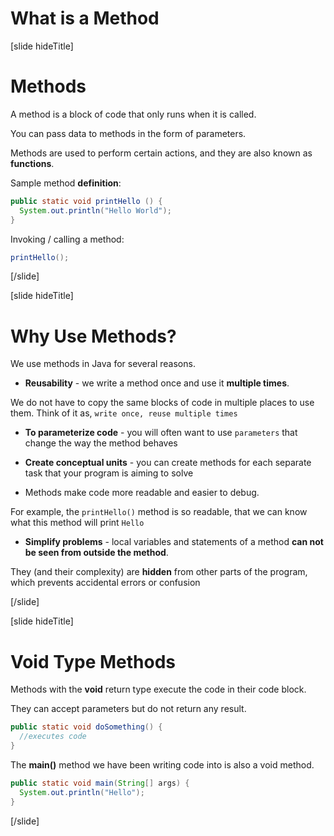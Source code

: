 # What is a Method

[slide hideTitle]
# Methods

A method is a block of code that only runs when it is called.

You can pass data to methods in the form of parameters.

Methods are used to perform certain actions, and they are also known as **functions**.

Sample method **definition**:

```Java
public static void printHello () {
  System.out.println("Hello World");
}
```

Invoking / calling a method:

```Java
printHello();
```
[/slide]

[slide hideTitle]
# Why Use Methods?

We use methods in Java for several reasons.

- **Reusability** - we write a method once and use it **multiple times**. 

We do not have to copy the same blocks of code in multiple places to use them. Think of it as, `write once, reuse multiple times`

- **To parameterize code** - you will often want to use `parameters` that change the way the method behaves

- **Create conceptual units** - you can create methods for each separate task that your program is aiming to solve

- Methods make code more readable and easier to debug. 

For example, the `printHello()` method is so readable, that we can know what this method will print `Hello`

- **Simplify problems** - local variables and statements of a method **can not be seen from outside the method**. 

They \(and their complexity\) are **hidden** from other parts of the program, which prevents accidental errors or confusion

[/slide]

[slide hideTitle]
# Void Type Methods

Methods with the **void** return type execute the code in their code block. 

They can accept parameters but do not return any result. 

```java
public static void doSomething() {
  //executes code
}
```

The **main()** method we have been writing code into is also a void method.

```java
public static void main(String[] args) {
  System.out.println("Hello");
}
```
[/slide]
